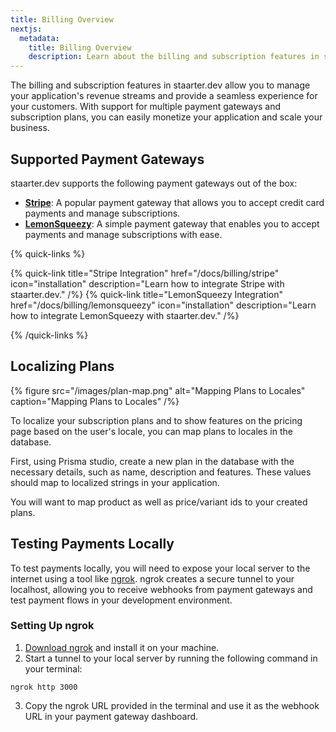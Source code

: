 ```yaml
---
title: Billing Overview
nextjs:
  metadata:
    title: Billing Overview
    description: Learn about the billing and subscription features in staarter.dev.
---
```


The billing and subscription features in staarter.dev allow you to manage your application's revenue streams and provide a seamless experience for your customers. With support for multiple payment gateways and subscription plans, you can easily monetize your application and scale your business.

## Supported Payment Gateways

staarter.dev supports the following payment gateways out of the box:

- [**Stripe**](https://stripe.com): A popular payment gateway that allows you to accept credit card payments and manage subscriptions.
- [**LemonSqueezy**](https://lemonsqueezy.com): A simple payment gateway that enables you to accept payments and manage subscriptions with ease.

{% quick-links %}

{% quick-link title="Stripe Integration" href="/docs/billing/stripe" icon="installation" description="Learn how to integrate Stripe with staarter.dev." /%}
{% quick-link title="LemonSqueezy Integration" href="/docs/billing/lemonsqueezy" icon="installation" description="Learn how to integrate LemonSqueezy with staarter.dev." /%}

{% /quick-links %}

## Localizing Plans

{% figure src="/images/plan-map.png" alt="Mapping Plans to Locales" caption="Mapping Plans to Locales" /%}

To localize your subscription plans and to show features on the pricing page based on the user's locale, you can map plans to locales in the database.

First, using Prisma studio, create a new plan in the database with the necessary details, such as name, description and features. These values should map to localized strings in your application.

You will want to map product as well as price/variant ids to your created plans.

## Testing Payments Locally

To test payments locally, you will need to expose your local server to the internet using a tool like [ngrok](https://ngrok.com/). ngrok creates a secure tunnel to your localhost, allowing you to receive webhooks from payment gateways and test payment flows in your development environment.

### Setting Up ngrok

1. [Download ngrok](https://ngrok.com/download) and install it on your machine.
2. Start a tunnel to your local server by running the following command in your terminal:

```shell
ngrok http 3000
```

3. Copy the ngrok URL provided in the terminal and use it as the webhook URL in your payment gateway dashboard.
